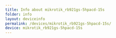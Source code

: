 ```yaml
---
title: Info about mikrotik_rb921gs-5hpacd-15s
folder: info
layout: deviceinfo
permalink: /devices/mikrotik_rb921gs-5hpacd-15s/
device: mikrotik_rb921gs-5hpacd-15s
---
```

